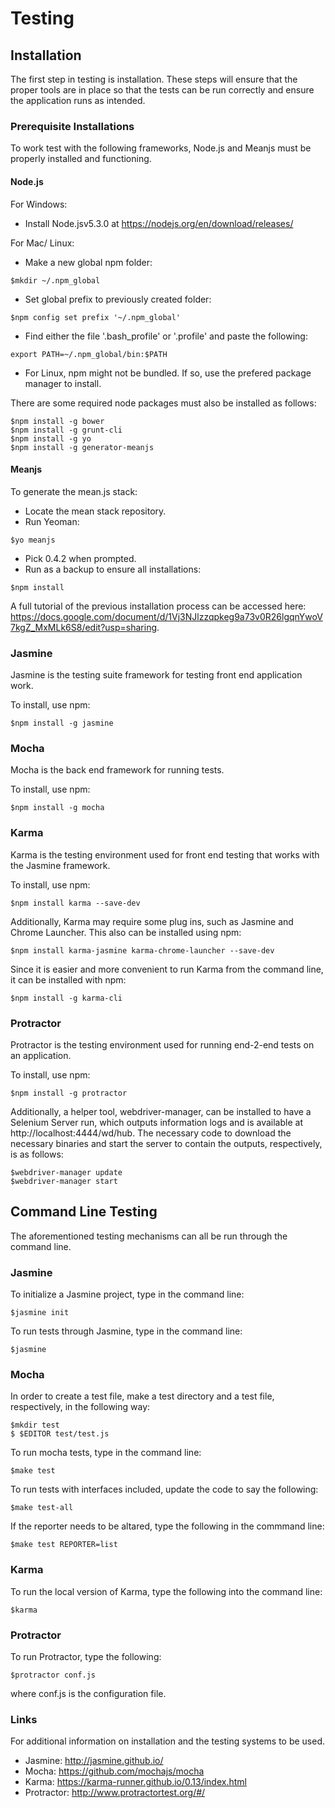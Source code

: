 # Testing 

## Installation

The first step in testing is installation. These steps will ensure that the proper tools are in place so that the tests can be run correctly and ensure the application runs as intended. 

### Prerequisite Installations
To work test with the following frameworks, Node.js and Meanjs must be properly installed and functioning. 
#### Node.js
For Windows:  
 - Install Node.jsv5.3.0 at https://nodejs.org/en/download/releases/

For Mac/ Linux:
- Make a new global npm folder:
```
$mkdir ~/.npm_global
```
- Set global prefix to previously created folder:
```
$npm config set prefix '~/.npm_global'
```

- Find either the file '.bash_profile' or '.profile' and paste the following:
```
export PATH=~/.npm_global/bin:$PATH
```
- For Linux, npm might not be bundled. If so, use the prefered package manager to install.

There are some required node packages must also be installed as follows:
```
$npm install -g bower
$npm install -g grunt-cli
$npm install -g yo
$npm install -g generator-meanjs
```
#### Meanjs
To generate the mean.js stack:
- Locate the mean stack repository.
- Run Yeoman:
```
$yo meanjs
```
- Pick 0.4.2 when prompted.
- Run as a backup to ensure all installations:
```
$npm install
```
A full tutorial of the previous installation process can be accessed here: https://docs.google.com/document/d/1Vj3NJlzzqpkeg9a73v0R26lgqnYwoV7kgZ_MxMLk6S8/edit?usp=sharing.

### Jasmine
Jasmine is the testing suite framework for testing front end application work. 

To install, use npm:
```
$npm install -g jasmine
```

### Mocha
Mocha is the back end framework for running tests. 

To install, use npm:
```
$npm install -g mocha
```

### Karma
Karma is the testing environment used for front end testing that works with the Jasmine framework. 

To install, use npm:
```
$npm install karma --save-dev
```
Additionally, Karma may require some plug ins, such as Jasmine and Chrome Launcher. This also can be installed using npm:
```
$npm install karma-jasmine karma-chrome-launcher --save-dev
```
Since it is easier and more convenient to run Karma from the command line, it can be installed with npm:
```
$npm install -g karma-cli
```

### Protractor
Protractor is the testing environment used for running end-2-end tests on an application. 

To install, use npm:
```
$npm install -g protractor
```
Additionally, a helper tool, webdriver-manager, can be installed to have a Selenium Server run, which outputs information logs and is available at http://localhost:4444/wd/hub. The necessary code to download the necessary binaries and start the server to contain the outputs, respectively, is as follows:

```
$webdriver-manager update
$webdriver-manager start
```

## Command Line Testing
The aforementioned testing mechanisms can all be run through the command line. 

### Jasmine

To initialize a Jasmine project, type in the command line:
```
$jasmine init
```

To run tests through Jasmine, type in the command line:
```
$jasmine
```

### Mocha

In order to create a test file, make a test directory and a test file, respectively, in the following way:
```
$mkdir test
$ $EDITOR test/test.js
```

To run mocha tests, type in the command line:
```
$make test
```

To run tests with interfaces included, update the code to say the following:
```
$make test-all
```

If the reporter needs to be altared, type the following in the commmand line:
```
$make test REPORTER=list
```

### Karma 

To run the local version of Karma, type the following into the command line:
```
$karma
```

### Protractor

To run Protractor, type the following:
```
$protractor conf.js
```
where conf.js is the configuration file. 

### Links

For additional information on installation and the testing systems to be used.

- Jasmine: http://jasmine.github.io/
- Mocha: https://github.com/mochajs/mocha
- Karma: https://karma-runner.github.io/0.13/index.html
- Protractor: http://www.protractortest.org/#/
